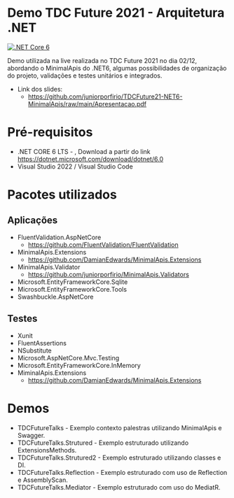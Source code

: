 # Demo TDC Future 2021 - Arquitetura .NET

[![.NET Core 6](https://github.com/juniorporfirio/TDCFuture21-NET6-MinimalApis/actions/workflows/net6.yml/badge.svg?branch=main)](https://github.com/juniorporfirio/TDCFuture21-NET6-MinimalApis/actions/workflows/net6.yml)

Demo utilizada na live realizada no TDC Future 2021 no dia 02/12, abordando o MinimalApis do .NET6, algumas possibilidades de organização do projeto, validações e testes unitários e integrados.

- Link dos slides:
    - https://github.com/juniorporfirio/TDCFuture21-NET6-MinimalApis/raw/main/Apresentacao.pdf

# Pré-requisitos

- .NET CORE 6 LTS - , Download a partir do link https://dotnet.microsoft.com/download/dotnet/6.0
- Visual Studio 2022 / Visual Studio Code

# Pacotes utilizados

## Aplicações
- FluentValidation.AspNetCore
    - https://github.com/FluentValidation/FluentValidation
- MinimalApis.Extensions
    - https://github.com/DamianEdwards/MinimalApis.Extensions
- MinimalApis.Validator 
    - https://github.com/juniorporfirio/MinimalApis.Validators
- Microsoft.EntityFrameworkCore.Sqlite 
- Microsoft.EntityFrameworkCore.Tools
- Swashbuckle.AspNetCore


## Testes
- Xunit
- FluentAssertions
- NSubstitute
- Microsoft.AspNetCore.Mvc.Testing
- Microsoft.EntityFrameworkCore.InMemory
- MiminalApis.Extensions 
    - https://github.com/DamianEdwards/MinimalApis.Extensions

# Demos
- TDCFutureTalks -  Exemplo contexto palestras utilizando MinimalApis e Swagger.
- TDCFutureTalks.Strutured  - Exemplo estruturado utilizando ExtensionsMethods.
- TDCFutureTalks.Strutured2 - Exemplo estruturado utilizando classes e DI.
- TDCFutureTalks.Reflection - Exemplo estruturado com uso de Reflection e AssemblyScan.
- TDCFutureTalks.Mediator - Exemplo estruturado com uso do MediatR.









